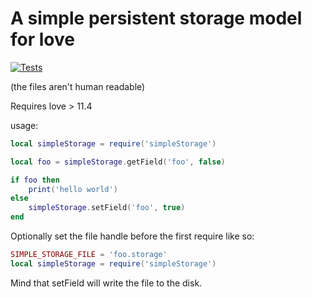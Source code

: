# A simple persistent storage model for love

[![Tests](https://github.com/qeffects/love-simple-storage/actions/workflows/node.js.yml/badge.svg)](https://github.com/qeffects/love-simple-storage/actions/workflows/node.js.yml)

(the files aren't human readable)

Requires love > 11.4

usage:

```lua
local simpleStorage = require('simpleStorage')

local foo = simpleStorage.getField('foo', false)

if foo then
    print('hello world')
else
    simpleStorage.setField('foo', true)
end
```

Optionally set the file handle before the first require like so:

```lua
SIMPLE_STORAGE_FILE = 'foo.storage'
local simpleStorage = require('simpleStorage')
```

Mind that setField will write the file to the disk.
